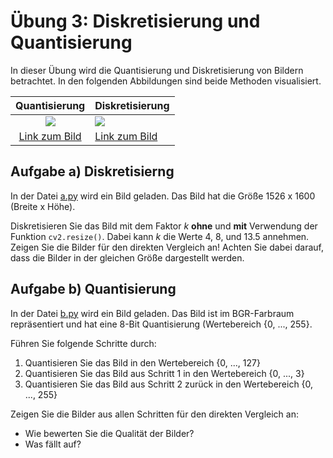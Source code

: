 # Übung 3: Diskretisierung und Quantisierung

In dieser Übung wird die Quantisierung und Diskretisierung von Bildern betrachtet. In den folgenden Abbildungen sind beide
Methoden visualisiert.

Quantisierung | Diskretisierung
:---:|:---
![](https://upload.wikimedia.org/wikipedia/commons/thumb/7/70/Quantized.signal.svg/2880px-Quantized.signal.svg.png) | ![](https://upload.wikimedia.org/wikipedia/commons/thumb/1/15/Zeroorderhold.signal.svg/2880px-Zeroorderhold.signal.svg.png)
[Link zum Bild](https://upload.wikimedia.org/wikipedia/commons/thumb/7/70/Quantized.signal.svg/2880px-Quantized.signal.svg.png) | [Link zum Bild](https://upload.wikimedia.org/wikipedia/commons/thumb/1/15/Zeroorderhold.signal.svg/2880px-Zeroorderhold.signal.svg.png)


## Aufgabe a) Diskretisierng
In der Datei [a.py](a.py) wird ein Bild geladen. Das Bild hat die Größe 1526 x 1600 (Breite x Höhe).

Diskretisieren Sie das Bild mit dem Faktor *k* **ohne** und **mit** Verwendung der Funktion `cv2.resize()`. Dabei kann 
*k* die Werte 4, 8, und 13.5 annehmen. Zeigen Sie die Bilder für den direkten Vergleich an! Achten Sie dabei darauf,
dass die Bilder in der gleichen Größe dargestellt werden.


## Aufgabe b) Quantisierung
In der Datei [b.py](b.py) wird ein Bild geladen. Das Bild ist im BGR-Farbraum repräsentiert und hat eine 8-Bit Quantisierung 
(Wertebereich {0, ..., 255}. 

Führen Sie folgende Schritte durch:
 1. Quantisieren Sie das Bild in den Wertebereich {0, ..., 127}
 2. Quantisieren Sie das Bild aus Schritt 1 in den Wertebereich {0, ..., 3}
 3. Quantisieren Sie das Bild aus Schritt 2 zurück in den Wertebereich {0, ..., 255}

Zeigen Sie die Bilder aus allen Schritten für den direkten Vergleich an:
 
 - Wie bewerten Sie die Qualität der Bilder?
 - Was fällt auf?




